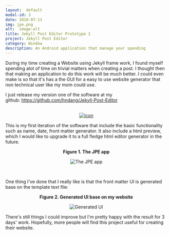 ```yaml
---
layout:  default
modal-id: 3
date: 2018-07-11
img: jpe.png
alt:  image-alt
title: Jekyll Post Editor Prototype 1
project: Jekyll Post Editor
category: Window
description: An Android application that manage your spending
---
```


<p>During my time creating a Website using Jekyll frame work, I found myself spending alot of time on trivial matters when creating a post. I thought then that making an application to do this work will be much better. I could even make is so that it's has a the GUI for a easy to use website generator that non technical user like my mom could use.</p>
<p>I just release my version one of the software at my github:&nbsp;<a href="https://github.com/hndang/Jekyll-Post-Editor">https://github.com/hndang/Jekyll-Post-Editor</a></p>

<p align="center"><br /><a href="https://github.com/hndang/Jekyll-Post-Editor" target="_blank"><img src="{{site.url}}\img\post\project\jpe\post_1\jpe_icon.png" alt="icon" /></a></p>

<p style="text-align: left;">This is my first iteration of the software that include the basic functionality such as name, date, front matter generator. It also include a html preview, which I would like to upgrade it to a full fledge html editor generator in the future.</p>
<p align="center"><strong>Figure 1. The JPE app</strong></p>
<p align="center"><img src="{{site.url}}\img\post\project\jpe\post_1\JPE_after_load_post.PNG" alt="The JPE app"></p>
<p style="text-align: left;">&nbsp;</p>
<p style="text-align: left;">One thing I've done that I really like is that the front matter UI is generated base on the template text file:</p>
<p align="center"><strong>Figure 2. Generated UI base on my website</strong></p>
<p align="center"><img src="{{site.url}}\img\post\project\jpe\post_1\JPE_different_template.PNG" alt="Generated UI"></p>
<p style="text-align: left;">There's still things I could improve but I'm pretty happy with the result for 3 days' work. Hopefully, more people will find this project useful for creating their website.</p>